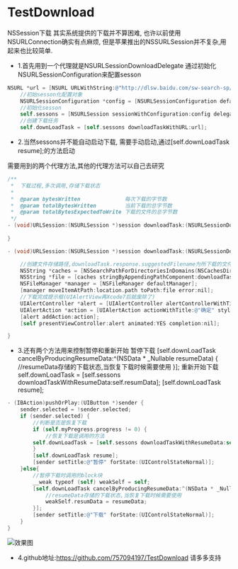 # TestDownload
NSSession下载
其实系统提供的下载并不算困难, 也许以前使用NSURLConnection确实有点麻烦, 但是苹果推出的NSSURLSession并不复杂,用起来也比较简单. 

- 1.首先用到一个代理就是NSURLSessionDownloadDelegate
   通过初始化NSURLSessionConfiguration来配置sesson
   
``` Objective-C
NSURL *url = [NSURL URLWithString:@"http://dlsw.baidu.com/sw-search-sp/soft/9d/25765/sogou_mac_32c_V3.2.0.1437101586.dmg"];
    //初始sesson化配置对象
    NSURLSessionConfiguration *config = [NSURLSessionConfiguration defaultSessionConfiguration];
    //初始化sesson
    self.sessons = [NSURLSession sessionWithConfiguration:config delegate:self delegateQueue:[NSOperationQueue mainQueue]];
    //创建下载任务
    self.downLoadTask = [self.sessons downloadTaskWithURL:url];
```

- 2.当然sessons并不能自动启动下载, 需要手动启动,通过[self.downLoadTask resume];的方法启动

需要用到的两个代理方法,其他的代理方法可以自己去研究
```objective-C
/**
 *  下载过程,多次调用,存储下载状态
 *
 *  @param bytesWritten              每次下载的字节数
 *  @param totalBytesWritten         当前下载的总字节数
 *  @param totalBytesExpectedToWrite 下载的文件的总字节数
 */
- (void)URLSession:(NSURLSession *)session downloadTask:(NSURLSessionDownloadTask *)downloadTask didWriteData:(int64_t)bytesWritten totalBytesWritten:(int64_t)totalBytesWritten totalBytesExpectedToWrite:(int64_t)totalBytesExpectedToWrite{
    
}

- (void)URLSession:(NSURLSession *)session downloadTask:(NSURLSessionDownloadTask *)downloadTask didFinishDownloadingToURL:(NSURL *)location{

    //创建文件存储路径,downloadTask.response.suggestedFilename为所下载的文件名
    NSString *caches = [NSSearchPathForDirectoriesInDomains(NSCachesDirectory, NSUserDomainMask, YES) lastObject];
    NSString *file = [caches stringByAppendingPathComponent:downloadTask.response.suggestedFilename];
    NSFileManager *manager = [NSFileManager defaultManager];
    [manager moveItemAtPath:location.path toPath:file error:nil];
    //下载完成提示框(UIAlertView再Xcode7后就废除了)
    UIAlertController *alert = [UIAlertController alertControllerWithTitle:@"提示" message:@"下载完成" preferredStyle:UIAlertControllerStyleAlert];
    UIAlertAction *action = [UIAlertAction actionWithTitle:@"确定" style:(UIAlertActionStyleDefault) handler:nil];
    [alert addAction:action];
    [self presentViewController:alert animated:YES completion:nil];

}
```
- 3.还有两个方法用来控制暂停和重新开始
暂停下载
[self.downLoadTask cancelByProducingResumeData:^(NSData * _Nullable resumeData) {
            //resumeData存储的下载状态,当恢复下载时候需要使用
        }];
重新开始下载
self.downLoadTask = [self.sessons downloadTaskWithResumeData:self.resumData];
[self.downLoadTask resume];
```objective-c
- (IBAction)pushOrPlay:(UIButton *)sender {
    sender.selected = !sender.selected;
    if (sender.selected) {
        //判断是否是恢复下载
        if (self.myPregress.progress != 0) {
            //恢复下载是调用的方法
        self.downLoadTask = [self.sessons downloadTaskWithResumeData:self.resumData];
        }
        [self.downLoadTask resume];
        [sender setTitle:@"暂停" forState:(UIControlStateNormal)];
    }else{
        //暂停下载时调用的block块
        __weak typeof (self) weakSelf = self;
        [self.downLoadTask cancelByProducingResumeData:^(NSData * _Nullable resumeData) {
            //resumeData存储的下载状态,当恢复下载时候需要使用
            weakSelf.resumData = resumeData;
        }];
        [sender setTitle:@"下载" forState:(UIControlStateNormal)];
    }
}
```
  ![效果图](http://img.blog.csdn.net/20160126160147486)
  
   - 4.github地址:https://github.com/757094197/TestDownload
  请多多支持
